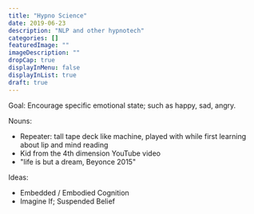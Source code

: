 ```yaml
---
title: "Hypno Science"
date: 2019-06-23
description: "NLP and other hypnotech"
categories: []
featuredImage: ""
imageDescription: ""
dropCap: true
displayInMenu: false
displayInList: true
draft: true
---
```



Goal: Encourage specific emotional state; such as happy, sad, angry.  

Nouns:  
- Repeater: tall tape deck like machine, played with while first learning about lip and mind reading  
- Kid from the 4th dimension YouTube video  
- "life is but a dream, Beyonce 2015"  

Ideas:  
- Embedded / Embodied Cognition  
- Imagine If; Suspended Belief   